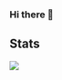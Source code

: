 ### Hi there 👋


## Stats
<a href="https://github.com/gwhitdev/github-readme-stats">
  <img align="center" src="https://github-readme-stats.vercel.app/api?username=gwhitdev&count_private=true&show_icons=true&theme=tokyonight&hide=stars,contribs" />
</a>

<!--Here are some ideas to get you started:
- 🔭 I’m c. urrently working on ...
- 🌱 I’m currently learning ...
- 👯 I’m looking to collaborate on ...
- 🤔 I’m looking for help with ...
- 💬 Ask me about ...
- 📫 How to reach me: ...
- 😄 Pronouns: ...
- ⚡ Fun fact: ...-->
